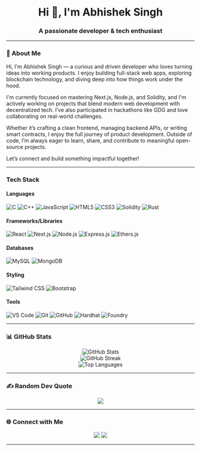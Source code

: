 <h1 align="center">Hi 👋, I'm Abhishek Singh</h1>
<h3 align="center">A passionate developer & tech enthusiast</h3>

---

### 🧠 About Me
   Hi, I'm Abhishek Singh — a curious and driven developer who loves turning ideas into working products. I enjoy building full-stack web apps, exploring blockchain technology, and diving deep into how things work under the hood.

I'm currently focused on mastering Next.js, Node.js, and Solidity, and I'm actively working on projects that blend modern web development with decentralized tech. I’ve also participated in hackathons like GDG and love collaborating on real-world challenges.

Whether it’s crafting a clean frontend, managing backend APIs, or writing smart contracts, I enjoy the full journey of product development. Outside of code, I’m always eager to learn, share, and contribute to meaningful open-source projects.

Let’s connect and build something impactful together!

---

###  Tech Stack

####  Languages
![C](https://img.shields.io/badge/-C-00599C?style=flat-square&logo=c&logoColor=white)
![C++](https://img.shields.io/badge/-C++-00599C?style=flat-square&logo=c%2B%2B&logoColor=white)
![JavaScript](https://img.shields.io/badge/-JavaScript-black?style=flat-square&logo=javascript)
![HTML5](https://img.shields.io/badge/-HTML5-E34F26?style=flat-square&logo=html5&logoColor=white)
![CSS3](https://img.shields.io/badge/-CSS3-1572B6?style=flat-square&logo=css3)
![Solidity](https://img.shields.io/badge/-Solidity-363636?style=flat-square&logo=solidity)
![Rust](https://img.shields.io/badge/-Rust-black?style=flat-square&logo=rust)

####  Frameworks/Libraries
![React](https://img.shields.io/badge/-React-black?style=flat-square&logo=react)
![Next.js](https://img.shields.io/badge/-Next.js-black?style=flat-square&logo=next.js)
![Node.js](https://img.shields.io/badge/-Node.js-43853D?style=flat-square&logo=node.js&logoColor=white)
![Express.js](https://img.shields.io/badge/-Express.js-grey?style=flat-square&logo=express)
![Ethers.js](https://img.shields.io/badge/-Ethers.js-3C3C3D?style=flat-square)


####  Databases
![MySQL](https://img.shields.io/badge/-MySQL-black?style=flat-square&logo=mysql)
![MongoDB](https://img.shields.io/badge/-MongoDB-4EA94B?style=flat-square&logo=mongodb&logoColor=white)

####  Styling
![Tailwind CSS](https://img.shields.io/badge/-Tailwind_CSS-38B2AC?style=flat-square&logo=tailwind-css)
![Bootstrap](https://img.shields.io/badge/-Bootstrap-563D7C?style=flat-square&logo=bootstrap)

####  Tools
![VS Code](https://img.shields.io/badge/-VSCode-007ACC?style=flat-square&logo=visual-studio-code)
![Git](https://img.shields.io/badge/-Git-black?style=flat-square&logo=git)
![GitHub](https://img.shields.io/badge/-GitHub-181717?style=flat-square&logo=github)
![Hardhat](https://img.shields.io/badge/-Hardhat-181717?style=flat-square&logo=hardhat)
![Foundry](https://img.shields.io/badge/-Foundry-orange?style=flat-square)


---

### 📊 GitHub Stats
<p align="center">
  <img src="https://github-readme-stats.vercel.app/api?username=Abhishek-Singh88&theme=dark&hide_border=false&include_all_commits=true&count_private=true" alt="GitHub Stats" />
  <br/>
  <img src="https://nirzak-streak-stats.vercel.app/?user=Abhishek-Singh88&theme=dark&hide_border=false" alt="GitHub Streak" />
  <br/>
  <img src="https://github-readme-stats.vercel.app/api/top-langs/?username=Abhishek-Singh88&theme=dark&hide_border=false&layout=compact" alt="Top Languages" />
</p>

---

### ✍️ Random Dev Quote
<p align="center">
  <img src="https://quotes-github-readme.vercel.app/api?type=horizontal&theme=radical" />
</p>

---

### 🌐 Connect with Me
<p align="center">
  <a href="https://www.linkedin.com/in/abhishek-singh-9645a628b" target="_blank"><img src="https://img.shields.io/badge/-LinkedIn-blue?style=for-the-badge&logo=linkedin" /></a>
  <a href="mailto:abhisheksingh4928@gmail.com"><img src="https://img.shields.io/badge/-Gmail-red?style=for-the-badge&logo=gmail&logoColor=white" /></a>
</p>

---

<!-- Proudly created with GPRM ( https://gprm.itsvg.in ) -->
